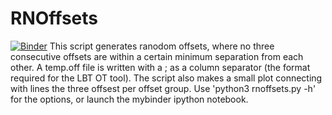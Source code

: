 # RNOffsets
[![Binder](https://mybinder.org/badge.svg)](https://mybinder.org/v2/gh/iskreng/RNOffsets/master?filepath=rnoffsets.ipynb)
This script generates ranodom offsets, where no three consecutive offsets are within a certain minimum separation from each other. A temp.off file is written with a ; as a column separator (the format required for the LBT OT tool). The script also makes a small plot connecting with lines the three offsest per offset group. Use 'python3 rnoffsets.py -h' for the options, or launch the mybinder ipython notebook.

